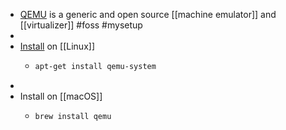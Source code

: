 - [QEMU](https://www.qemu.org/) is a generic and open source [[machine emulator]] and [[virtualizer]] #foss #mysetup
-
- [Install](https://christitus.com/vm-setup-in-linux/) on [[Linux]]
	- ```bash
	  apt-get install qemu-system
	  ```
-
- Install on [[macOS]]
	- ```bash
	  brew install qemu
	  ```